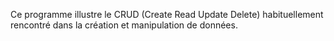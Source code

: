 Ce programme illustre le CRUD (Create Read Update Delete) habituellement rencontré dans la création et manipulation de données.
